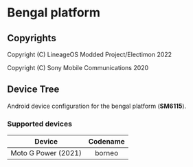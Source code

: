 Bengal platform
============

## Copyrights
Copyright (C) LineageOS Modded Project/Electimon 2022

Copyright (C) Sony Mobile Communications 2020

## Device Tree

Android device configuration for the bengal platform (**SM6115**).

### Supported devices

| Device | Codename |
|-|:-:|
| Moto G Power (2021) | borneo |
